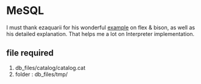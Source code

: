 # MeSQL

I must thank ezaquarii for his wonderful [example](https://github.com/ezaquarii/bison-flex-cpp-example) on flex & bison, as well as his detailed explanation. That helps me a lot on Interpreter implementation.

## file required

1. db_files/catalog/catalog.cat
2. folder : db_files/tmp/
